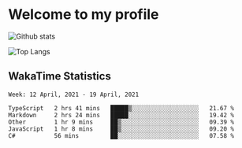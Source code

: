 # Welcome to my profile

![Github stats](https://github-readme-stats.vercel.app/api?username=xinthose&show_icons=true&theme=radical&count_private=true)

![Top Langs](https://github-readme-stats.vercel.app/api/top-langs/?username=xinthose)

## WakaTime Statistics
<!--START_SECTION:waka-->
```text
Week: 12 April, 2021 - 19 April, 2021

TypeScript   2 hrs 41 mins   █████▒░░░░░░░░░░░░░░░░░░░   21.67 % 
Markdown     2 hrs 24 mins   █████░░░░░░░░░░░░░░░░░░░░   19.42 % 
Other        1 hr 9 mins     ██▒░░░░░░░░░░░░░░░░░░░░░░   09.39 % 
JavaScript   1 hr 8 mins     ██▒░░░░░░░░░░░░░░░░░░░░░░   09.20 % 
C#           56 mins         ██░░░░░░░░░░░░░░░░░░░░░░░   07.58 % 
```
<!--END_SECTION:waka-->
